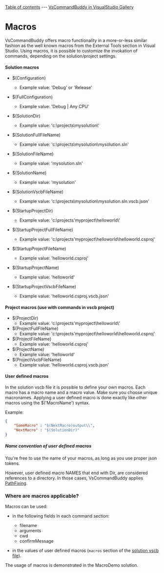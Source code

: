 [Table of contents](_toc.md) --- [VsCommandBuddy in VisualStudio Gallery](http://visualstudiogallery.msdn.microsoft.com/f5da988e-2ec1-4061-a569-46d09733c668) 
# Macros

VsCommandBuddy offers macro functionality in a more-or-less similar fashion as the well known macros from the External Tools section in Visual Studio.
Using macros, it is possible to customize the invokation of commands, depending on the solution/project settings.

#### Solution macros
- $(Configuration)
	- Example value:  'Debug' or 'Release'
- $(FullConfiguration)
	- Example value:  'Debug | Any CPU' 
- $(SolutionDir)
	- Example value:  'c:\\projects\\mysolution\\' 
- $(SolutionFullFileName)
	- Example value:  'c:\\projects\\mysolution\\mysolution.sln' 
- $(SolutionFileName)
	- Example value:  'mysolution.sln' 
- $(SolutionName)
	- Example value:  'mysolution' 
- $(SolutionVscbFileName)
	- Example value:  'c:\\projects\\mysolution\\mysolution.sln.vscb.json' 


- $(StartupProjectDir)
	- Example value:  'c:\\projects\'myproject\\helloworld\\' 
- $(StartupProjectFullFileName)
	- Example value:  'c:\\projects\'myproject\\helloworld\\helloworld.csproj' 
- $(StartupProjectFileName)
	- Example value:  'helloworld.csproj' 
- $(StartupProjectName)
	- Example value:  'helloworld' 
- $(StartupProjectVscbFileName)
	- Example value:  'helloworld.csproj.vscb.json' 

#### Project macros (use with commands in vscb project)
- $(ProjectDir)
	- Example value:  'c:\\projects\'myproject\\helloworld\\' 
- $(ProjectFullFileName)
	- Example value:  'c:\\projects\'myproject\\helloworld\\helloworld.csproj' 
- $(ProjectFileName)
	- Example value:  'helloworld.csproj' 
- $(ProjectName)
	- Example value:  'helloworld' 
- $(ProjectVscbFileName)
	- Example value:  'helloworld.csproj.vscb.json' 


#### User defined macros
In the solution vscb file it is possible to define your own macros. Each macro has a macro name and a macro value. Make sure you choose unique macronames.
Applying a user defined macro is done exactly like other macros using the $('MacroName') syntax.

Example:
```json
{
	"SomeMacro" : "$(NextMacro)output\\",
	"NextMacro" : "$(SolutionDir)"
}

```

##### Name convention of user defined macros
You're free to use the name of your macros, as long as you use proper json tokens.

However, user defined macro NAMES that end with Dir, are considered references to a directory.
In those cases, VsCommandBuddy applies [PathFixing](pathfixing.md).


### Where are macros applicable?
Macros can be used:
- in the following fields in each command section:
  - filename
  - arguments
  - cwd
  - confirmMessage

- in the values of user defined macros (`macros` section of the [solution vscb file](vscbfiles.md)).

The usage of macros is demonstrated in the MacroDemo solution.
